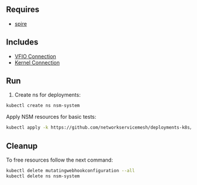 ## Requires

- [spire](../spire)

## Includes

- [VFIO Connection](../use-cases/Vfio2Noop)
- [Kernel Connection](../use-cases/SriovKernel2Noop)

## Run

1. Create ns for deployments:
```bash
kubectl create ns nsm-system
```

Apply NSM resources for basic tests:
```bash
kubectl apply -k https://github.com/networkservicemesh/deployments-k8s/examples/sriov?ref=622159617068fd287a83f8c21c9347a4753714ab
```

## Cleanup

To free resources follow the next command:
```bash
kubectl delete mutatingwebhookconfiguration --all
kubectl delete ns nsm-system
```
